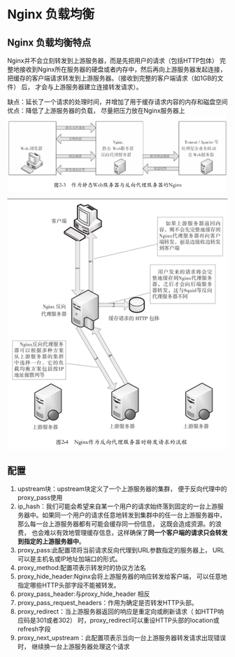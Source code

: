 # Nginx 负载均衡
## Nginx 负载均衡特点
Nginx并不会立刻转发到上游服务器，而是先把用户的请求（包括HTTP包体） 完整地接收到Nginx所在服务器的硬盘或者内存中，然后再向上游服务器发起连接， 把缓存的客户端请求转发到上游服务器。（接收到完整的客户端请求（如1GB的文件） 后， 才会与上游服务器建立连接转发请求）。

缺点：延长了一个请求的处理时间，并增加了用于缓存请求内容的内存和磁盘空间
优点：降低了上游服务器的负载， 尽量把压力放在Nginx服务器上
![作为静态Web服务器与反向代理服务器的Nginx](../../image/作为静态Web服务器与反向代理服务器的Nginx.png)

![Nginx作为反向代理服务器时转发请求的流程](../../image/Nginx作为反向代理服务器时转发请求的流程.png)


## 配置
1. upstream块：upstream块定义了一个上游服务器的集群， 便于反向代理中的proxy_pass使用
2. ip_hash：我们可能会希望来自某一个用户的请求始终落到固定的一台上游服务器中。如果同一个用户的请求任意地转发到集群中的任一台上游服务器中， 那么每一台上游服务器都有可能会缓存同一份信息， 这既会造成资源。的浪费， 也会难以有效地管理缓存信息，这样确保了**同一个客户端的请求只会转发到指定的上游服务器中**。
3. proxy_pass:此配置项将当前请求反向代理到URL参数指定的服务器上， URL可以是主机名或IP地址加端口的形式。
4. proxy_method:配置项表示转发时的协议方法名
5. proxy_hide_header:Nginx会将上游服务器的响应转发给客户端， 可以任意地指定哪些HTTP头部字段不能被转发。
6. proxy_pass_header:与proxy_hide_header 相反
7. proxy_pass_request_headers：作用为确定是否转发HTTP头部。
8. proxy_redirect：当上游服务器返回的响应是重定向或刷新请求（ 如HTTP响应码是301或者302） 时，proxy_redirect可以重设HTTP头部的location或refresh字段
9. proxy_next_upstream：此配置项表示当向一台上游服务器转发请求出现错误时， 继续换一台上游服务器处理这个请求

